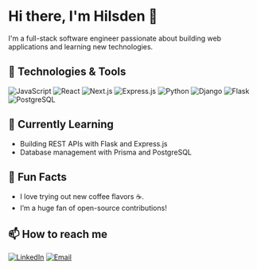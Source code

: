 # Hi there, I'm Hilsden 👋

I'm a full-stack software engineer passionate about building web applications and learning new technologies. 

## 🚀 Technologies & Tools

![JavaScript](https://img.shields.io/badge/-JavaScript-F7DF1E?style=flat-square&logo=javascript&logoColor=black)
![React](https://img.shields.io/badge/-React-61DAFB?style=flat-square&logo=react&logoColor=black)
![Next.js](https://img.shields.io/badge/-Next.js-000000?style=flat-square&logo=next.js&logoColor=white)
![Express.js](https://img.shields.io/badge/-Express.js-000000?style=flat-square&logo=express&logoColor=white)
![Python](https://img.shields.io/badge/-Python-3776AB?style=flat-square&logo=python&logoColor=white)
![Django](https://img.shields.io/badge/-Django-092E20?style=flat-square&logo=django&logoColor=white)
![Flask](https://img.shields.io/badge/-Flask-000000?style=flat-square&logo=flask&logoColor=white)
![PostgreSQL](https://img.shields.io/badge/-PostgreSQL-4169E1?style=flat-square&logo=postgresql&logoColor=white)

## 🌱 Currently Learning

- Building REST APIs with Flask and Express.js
- Database management with Prisma and PostgreSQL

## 🎯 Fun Facts

- I love trying out new coffee flavors ☕.
- I’m a huge fan of open-source contributions!

## 📫 How to reach me

[![LinkedIn](https://img.shields.io/badge/LinkedIn-Hilsden-blue?style=flat-square&logo=linkedin)](https://www.linkedin.com/in/hilsden/)
[![Email](https://img.shields.io/badge/Email-Hilsden@example.com-orange?style=flat-square&logo=gmail)](mailto:hilsden@example.com)
